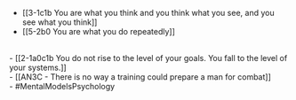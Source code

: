 - [[3-1c1b You are what you think and you think what you see, and you see what you think]]
- [[5-2b0 You are what you do repeatedly]]
<br>
- [[2-1a0c1b You do not rise to the level of your goals. You fall to the level of your systems.]]
<br>
- [[AN3C - There is no way a training could prepare a man for combat]]
<br>
- #MentalModelsPsychology
